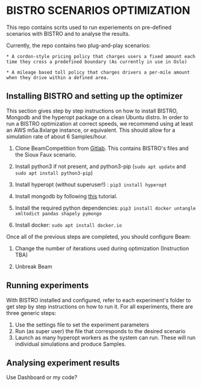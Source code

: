 # BISTRO SCENARIOS OPTIMIZATION

This repo contains scrits used to run experiements on pre-defined scenarios with BISTRO and to analyse the results.

Currently, the repo contains two plug-and-play scenarios: 

	* A cordon-style pricing policy that charges users a fixed amount each time they cross a predefined boundary (As currently in use in Oslo)

	* A mileage based toll policy that charges drivers a per-mile amount when they drive within a defined area.

## Installing BISTRO and setting up the optimizer 

This section gives step by step instructions on how to install BISTRO, Mongodb and the hyperopt package on a clean Ubuntu distro. In order to run a BISTRO optimization at correct speeds, we recommend using at least an AWS m5a.8xlarge instance, or equivalent. This should allow for a simulation rate of about 6 Samples/hour.

1. Clone BeamCompetition from [Gitlab](https://gitlab.aicrowd.com/uber/BeamCompetitions). This contains BISTRO's files and the Sioux Faux scenario.

2. Install python3 if not present, and python3-pip (`sudo apt update` and `sudo apt install python3-pip`)

3. Install hyperopt (without superuser!) : `pip3 install hyperopt`

4. Install mongodb by following [this](https://docs.mongodb.com/manual/tutorial/install-mongodb-on-ubuntu/) tutorial.

5. Install the required python dependencies: `pip3 install docker untangle xmltodict pandas shapely pymongo`

6. Install docker: `sudo apt install docker.io`


Once all of the previous steps are completed, you should configure Beam:

1. Change the number of iterations used during optimization (Instruction TBA)

2. Unbreak Beam


## Running experiments

With BISTRO installed and configured, refer to each experiment's folder to get step by step instructions on how to run it. For all experiments, there are three generic steps:

1. Use the settings file to set the experiment parameters
2. Run (as super user) the file that corresponds to the desired scenario
3. Launch as many hyperopt workers as the system can run. These will run individual simulations and produce Samples.




## Analysing experiment results

Use Dashboard or my code?